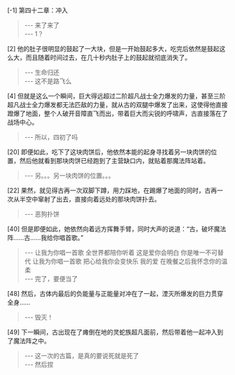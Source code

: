 
[-1] 第四十二章：冲入
>--- 来了来了<br>
>--- 1？<br>

[2] 他的肚子很明显的鼓起了一大块，但是一开始鼓起多大，吃完后依然是鼓起这么大，而且随着时间过去，在几十秒内肚子上的鼓起就彻底消失了。
>--- 生命归还<br>
>--- 这不是路飞么<br>

[4] 但就是这么一个瞬间，巨大得远超过二阶超凡战士全力爆发的力量，甚至三阶超凡战士全力爆发都无法匹敌的力量，就从古的双腿中爆发了出来，这使得他直接蹬爆了地面，整个人破开音障直飞而出，带着巨大而尖锐的呼啸声，古直接落在了战场中心。
>--- 所以，四初了吗<br>

[20] 即便如此，吃下了这块肉饼后，他依然本能的起身寻找着另一块肉饼的位置，然后他就看到那块肉饼已经跑到了主营缺口内，就贴着那魔法阵站着。
>--- 另。。。另一块肉饼的位置。。。<br>

[22] 果然，就见得古再一次双脚下蹲，用力踩地，在踢爆了地面的同时，古再一次从半空中窜射了出去，直接向着远处的那块肉饼扑去。
>--- 恶狗扑饼<br>

[40] 但是即便如此，她依然向着远方挥舞手臂，同时大声的说道：“古，破坏魔法阵……古……我给你唱首歌。”
>--- 让我为你唱一首歌
全世界都陪你听着
这是爱你会明白
你是唯一不可替代
让我为你唱一首歌
把心给我你会变快乐
我的爱
在晚餐之后我怀念你的温柔<br>
>--- 完了，要便当了<br>

[48] 然后，古体内最后的负能量与正能量对冲在了一起，湮灭所爆发的巨力贯穿全身……
>--- 毁灭！<br>

[49] 下一瞬间，古出现在了瘫倒在地的灵蛇族超凡面前，然后带着他一起冲入到了魔法阵之中。
>--- 这一次的古篇，是真的要说死就是死了<br>
>--- 然后捏<br>
